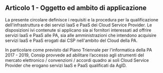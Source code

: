 ## Articolo 1 - Oggetto ed ambito di applicazione
La presente circolare definisce i requisiti e la procedura per la
qualificazione dell'infrastruttura e dei servizi IaaS e PaaS dei Cloud Service
Provider. Le disposizioni ivi contenute si applicano sia ai fornitori
interessati ad offrire servizi IaaS e PaaS alle PA, sia alle amministrazioni
che intendono acquisire servizi IaaS e PaaS erogati dai CSP nell'ambito del
Cloud della PA.

In particolare come previsto dal Piano Triennale per l'informatica della PA
2017 - 2019, Consip provvede ad abilitare l’accesso agli strumenti del mercato
elettronico / convenzioni / accordi quadro ai soli Cloud Service Provider che
erogano servizi IaaS e PaaS qualificati da AgID.


